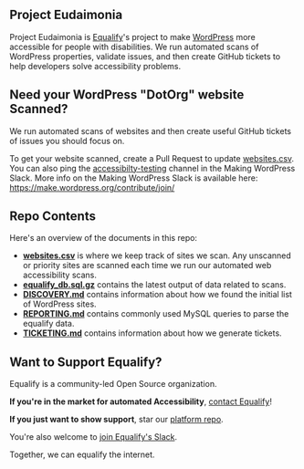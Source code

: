 ## Project Eudaimonia
Project Eudaimonia is [Equalify](http://equalify.app)'s project to make [WordPress](http://wordpress.org) more accessible for people with disabilities. We run automated scans of WordPress properties, validate issues, and then create GitHub tickets to help developers solve accessibility problems.

## Need your WordPress "DotOrg" website Scanned?
We run automated scans of websites and then create useful GitHub tickets of issues you should focus on.

To get your website scanned, create a Pull Request to update [websites.csv](https://github.com/EqualifyEverything/eudaimonia-wp/blob/main/websites.csv). You can also ping the [accessibilty-testing](https://wordpress.slack.com/archives/CEKKABGJD) channel in the Making WordPress Slack. More info on the Making WordPress Slack is available here: https://make.wordpress.org/contribute/join/

## Repo Contents
Here's an overview of the documents in this repo:
- **[websites.csv](https://github.com/EqualifyEverything/eudaimonia-wp/blob/main/websites.csv)** is where we keep track of sites we scan. Any unscanned or priority sites are scanned each time we run our automated web accessibility scans.
- **[equalify_db.sql.gz](https://github.com/EqualifyEverything/eudaimonia-wp/blob/main/equalify_db.sql.gz)** contains the latest output of data related to scans.
- **[DISCOVERY.md](https://github.com/EqualifyEverything/eudaimonia-wp/blob/main/DISCOVERY.md)** contains information about how we found the initial list of WordPress sites.
- **[REPORTING.md](https://github.com/EqualifyEverything/eudaimonia-wp/blob/main/REPORTING.md)** contains commonly used MySQL queries to parse the equalify data.
- **[TICKETING.md](https://github.com/EqualifyEverything/eudaimonia-wp/blob/main/TICKETING.md)** contains information about how we generate tickets.

## Want to Support Equalify?
Equalify is a community-led Open Source organization.

**If you're in the market for automated Accessibility**, [contact Equalify](https://equalify.app/#access)!

**If you just want to show support**, star our [platform repo](http://github.com/equalifyEverything/equalify).

You're also welcome to [join Equalify's Slack](https://join.slack.com/t/equalifyapp/shared_invite/zt-1sfbgf0fa-CzIHlbFOs0Ww1iSTK4LQ2w). 

Together, we can equalify the internet.
